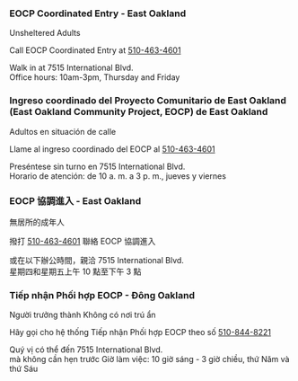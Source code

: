 <RenderIf language="default">

### EOCP Coordinated Entry - East Oakland

Unsheltered Adults

Call EOCP Coordinated Entry at [510-463-4601](tel:+1-510-463-4601)

Walk in at 7515 International Blvd.  
 Office hours: 10am-3pm, Thursday and Friday

</RenderIf>
<RenderIf language="es">

### Ingreso coordinado del Proyecto Comunitario de East Oakland (East Oakland Community Project, EOCP) de East Oakland

Adultos en situación de calle

Llame al ingreso coordinado del EOCP al [510-463-4601](tel:+1-510463-4601)

Preséntese sin turno en 7515 International Blvd.  
 Horario de atención: de 10 a. m. a 3 p. m., jueves y viernes

</RenderIf>
<RenderIf language="zh">

### EOCP 協調進入 - East Oakland

無居所的成年人

撥打 [510-463-4601](tel:+1-510-463-4601) 聯絡 EOCP 協調進入

或在以下辦公時間，親洽 7515 International Blvd.  
 星期四和星期五上午 10 點至下午 3 點

</RenderIf>
<RenderIf language="vi">

### Tiếp nhận Phối hợp EOCP - Đông Oakland

Người trưởng thành Không có nơi trú ẩn

Hãy gọi cho hệ thống Tiếp nhận Phối hợp EOCP theo số [510-844-8221](tel:+1-510-844-8221)

Quý vị có thể đến 7515 International Blvd.  
 mà không cần hẹn trước Giờ làm việc: 10 giờ sáng - 3 giờ chiều, thứ Năm và thứ Sáu

</RenderIf>
